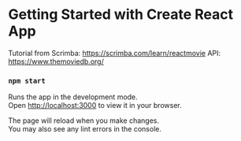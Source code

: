 # Getting Started with Create React App

Tutorial from Scrimba: https://scrimba.com/learn/reactmovie
API: https://www.themoviedb.org/


### `npm start`

Runs the app in the development mode.\
Open [http://localhost:3000](http://localhost:3000) to view it in your browser.

The page will reload when you make changes.\
You may also see any lint errors in the console.
